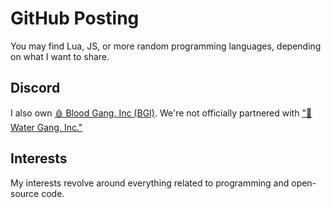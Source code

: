  <div class="container">
        <h1>GitHub Posting</h1>
        <p>
            You may find Lua, JS, or more random programming languages, depending on what I want to share.
        </p>
        <h2>Discord</h2>
        <p>
            I also own <a class="button" href = "https://github.com/Blood-Gang-Inc">🩸 Blood Gang, Inc (BGI)</a>. We're not officially partnered with <a class="button" href  = "https://github.com/Water-Gang-Inc">"🌊 Water Gang, Inc."</a>
        </p>
        <h2>Interests</h2>
        <p>
            My interests revolve around everything related to programming and open-source code.
        </p>
    </div>
</body>
</html>
